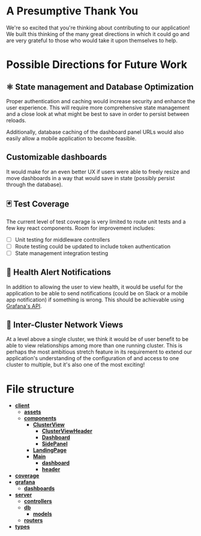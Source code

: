 # A Presumptive Thank You
We're so excited that you're thinking about contributing to our application! We built this thinking of the many great directions in which it could go and are very grateful to those who would take it upon themselves to help. 

# Possible Directions for Future Work 

## ⚛️ State management and Database Optimization 
Proper authentication and caching would increase security and enhance the user experience. This will require more comprehensive state management and a close look at what might be best to save in order to persist between reloads. 

Additionally, database caching of the dashboard panel URLs would also easily allow a mobile application to become feasible.

## Customizable dashboards
It would make for an even better UX if users were able to freely resize and move dashboards in a way that would save in state (possibly persist through the database). 

## 🃏 Test Coverage
The current level of test coverage is very limited to route unit tests and a few key react components. 
Room for improvement includes: 
- [ ] Unit testing for middleware controllers
- [ ] Route testing could be updated to include token authentication 
- [ ] State management integration testing

## 🚨 Health Alert Notifications
In addition to allowing the user to view health, it would be useful for the application to be able to send notifications (could be on Slack or a mobile app notification) if something is wrong. This should be achievable using [Grafana's API](https://grafana.com/docs/grafana/latest/alerting/set-up/). 

## 🛜 Inter-Cluster Network Views
At a level above a single cluster, we think it would be of user benefit to be able to view relationships among more than one running cluster. 
This is perhaps the most ambitious stretch feature in its requirement to extend our application's understanding of the configuration of and access to one cluster  to multiple, but it's also one of the most exciting! 

# File structure
- [**client**](client)
    - [**assets**](client/assets)
    - [**components**](client/components)
        - [**ClusterView**](client/components/ClusterView)
            - [**ClusterViewHeader**](client/components/ClusterView/ClusterViewHeader)
            - [**Dashboard**](client/components/ClusterView/Dashboard)
            - [**SidePanel**](client/components/ClusterView/SidePanel)
        - [**LandingPage**](client/components/LandingPage)
        - [**Main**](client/components/Main)
            - [**dashboard**](client/components/Main/dashboard)
            - [**header**](client/components/Main/header)
- [**coverage**](coverage)
- [**grafana**](grafana)
    - [**dashboards**](grafana/dashboards)
- [**server**](server)
    - [**controllers**](server/controllers)
    - [**db**](server/db)
        - [**models**](server/db/models)
    - [**routers**](server/routers)
- [**types**](types)


